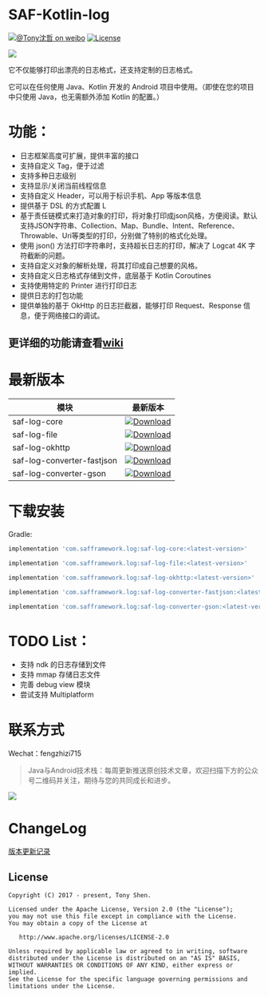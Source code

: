 # SAF-Kotlin-log

[![@Tony沈哲 on weibo](https://img.shields.io/badge/weibo-%40Tony%E6%B2%88%E5%93%B2-blue.svg)](http://www.weibo.com/fengzhizi715)
[![License](https://img.shields.io/badge/license-Apache%202-lightgrey.svg)](https://www.apache.org/licenses/LICENSE-2.0.html)

![](logo.JPG)

它不仅能够打印出漂亮的日志格式，还支持定制的日志格式。

它可以在任何使用 Java、Kotlin 开发的 Android 项目中使用。（即使在您的项目中只使用 Java，也无需额外添加 Kotlin 的配置。）

# 功能：

* 日志框架高度可扩展，提供丰富的接口
* 支持自定义 Tag，便于过滤
* 支持多种日志级别
* 支持显示/关闭当前线程信息
* 支持自定义 Header，可以用于标识手机、App 等版本信息
* 提供基于 DSL 的方式配置 L
* 基于责任链模式来打造对象的打印，将对象打印成json风格，方便阅读。默认支持JSON字符串、Collection、Map、Bundle、Intent、Reference、Throwable、Uri等类型的打印，分别做了特别的格式化处理。
* 使用 json() 方法打印字符串时，支持超长日志的打印，解决了 Logcat 4K 字符截断的问题。
* 支持自定义对象的解析处理，将其打印成自己想要的风格。
* 支持自定义日志格式存储到文件，底层基于 Kotlin Coroutines
* 支持使用特定的 Printer 进行打印日志
* 提供日志的打包功能
* 提供单独的基于 OkHttp 的日志拦截器，能够打印 Request、Response 信息，便于网络接口的调试。

## 更详细的功能请查看[wiki](https://github.com/fengzhizi715/SAF-Kotlin-log/wiki)

# 最新版本

模块|最新版本
---|:-------------:
saf-log-core|[ ![Download](https://api.bintray.com/packages/fengzhizi715/maven/saf-log-core/images/download.svg) ](https://bintray.com/fengzhizi715/maven/saf-log-core/_latestVersion)
saf-log-file|[ ![Download](https://api.bintray.com/packages/fengzhizi715/maven/saf-log-file/images/download.svg) ](https://bintray.com/fengzhizi715/maven/saf-log-file/_latestVersion)
saf-log-okhttp|[ ![Download](https://api.bintray.com/packages/fengzhizi715/maven/saf-log-okhttp/images/download.svg) ](https://bintray.com/fengzhizi715/maven/saf-log-okhttp/_latestVersion)
saf-log-converter-fastjson|[ ![Download](https://api.bintray.com/packages/fengzhizi715/maven/saf-log-converter-fastjson/images/download.svg) ](https://bintray.com/fengzhizi715/maven/saf-log-converter-fastjson/_latestVersion)
saf-log-converter-gson|[ ![Download](https://api.bintray.com/packages/fengzhizi715/maven/saf-log-converter-gson/images/download.svg) ](https://bintray.com/fengzhizi715/maven/saf-log-converter-gson/_latestVersion)

# 下载安装

Gradle:

```groovy
implementation 'com.safframework.log:saf-log-core:<latest-version>'
```

```groovy
implementation 'com.safframework.log:saf-log-file:<latest-version>'
```

```groovy
implementation 'com.safframework.log:saf-log-okhttp:<latest-version>'
```

```groovy
implementation 'com.safframework.log:saf-log-converter-fastjson:<latest-version>'
```

```groovy
implementation 'com.safframework.log:saf-log-converter-gson:<latest-version>'
```


# TODO List：

* 支持 ndk 的日志存储到文件
* 支持 mmap 存储日志文件
* 完善 debug view 模块
* 尝试支持 Multiplatform


联系方式
===

Wechat：fengzhizi715


> Java与Android技术栈：每周更新推送原创技术文章，欢迎扫描下方的公众号二维码并关注，期待与您的共同成长和进步。

![](https://github.com/fengzhizi715/NetDiscovery/blob/master/images/gzh.jpeg)


ChangeLog
===
[版本更新记录](CHANGELOG.md)

License
-------

    Copyright (C) 2017 - present, Tony Shen.

    Licensed under the Apache License, Version 2.0 (the "License");
    you may not use this file except in compliance with the License.
    You may obtain a copy of the License at

       http://www.apache.org/licenses/LICENSE-2.0

    Unless required by applicable law or agreed to in writing, software
    distributed under the License is distributed on an "AS IS" BASIS,
    WITHOUT WARRANTIES OR CONDITIONS OF ANY KIND, either express or implied.
    See the License for the specific language governing permissions and
    limitations under the License.
